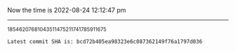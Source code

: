 Now the time is 2022-08-24 12:12:47 pm

---

<small>18546207681043511475211741785911675</small>

```txt
Latest commit SHA is: bcd72b405ea98323e6c087362149f76a1797d036
```
